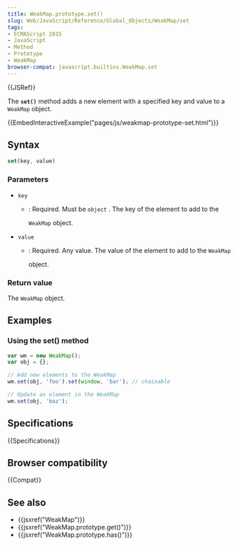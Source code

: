 ```yaml
---
title: WeakMap.prototype.set()
slug: Web/JavaScript/Reference/Global_Objects/WeakMap/set
tags:
- ECMAScript 2015
- JavaScript
- Method
- Prototype
- WeakMap
browser-compat: javascript.builtins.WeakMap.set
---
```

{{JSRef}}

The **`set()`** method adds a new element with a specified key and value to a
`WeakMap` object.

{{EmbedInteractiveExample("pages/js/weakmap-prototype-set.html")}}

## Syntax

```js
set(key, value)
```

### Parameters

- `key`

  - : Required. Must be `object` . The key of the element to add to the

    `WeakMap` object.

- `value`

  - : Required. Any value. The value of the element to add to the `WeakMap`

    object.

### Return value

The `WeakMap` object.

## Examples

### Using the set() method

```js
var wm = new WeakMap();
var obj = {};

// Add new elements to the WeakMap
wm.set(obj, 'foo').set(window, 'bar'); // chainable

// Update an element in the WeakMap
wm.set(obj, 'baz');
```

## Specifications

{{Specifications}}

## Browser compatibility

{{Compat}}

## See also

- {{jsxref("WeakMap")}}
- {{jsxref("WeakMap.prototype.get()")}}
- {{jsxref("WeakMap.prototype.has()")}}
